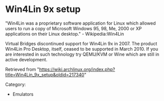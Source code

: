 Win4Lin 9x setup
================

"Win4Lin was a proprietary software application for Linux which allowed
users to run a copy of Microsoft Windows 95, 98, Me, 2000 or XP
applications on their Linux desktop." - Wikipedia:Win4Lin

Virtual Bridges discontinued support for Win4Lin 9x in 2007. The product
Win4Lin Pro Desktop, itself, ceased to be supported in March 2010. If
you are interested in such technology try QEMU/KVM or Wine which are
still in active development.

Retrieved from
"https://wiki.archlinux.org/index.php?title=Win4Lin_9x_setup&oldid=217340"

Category:

-   Emulators
